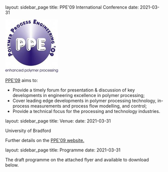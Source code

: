 layout: sidebar_page
title: PPE'09 International Conference
date: 2021-03-31

<!--break-->
![polymer processing engineering conference 2009](/images/ppe_logo.jpg)

[PPE'09](http://www.polyeng.com/ppe09/) aims to:  

 *  Provide a timely forum for presentation & discussion of key developments in engineering excellence in polymer processing;  
 *  Cover leading edge developments in polymer processing technology, in-process measurements and process flow modelling, and control;  
 *  Provide a technical focus for the processing and technology industries.  



layout: sidebar_page
title: Venue:
date: 2021-03-31

University of Bradford

Further details on the [PPE'09 website.](http://www.polyeng.com/ppe09/)

layout: sidebar_page
title: Programme
date: 2021-03-31

The draft programme on the attached flyer and available to download below.